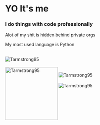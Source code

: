 <div>
  <h1>YO It's me</h1>
  <h3>I do things with code professionally</h3>
  <p>Alot of my shit is hidden behind private orgs</p>
  <p>My most used language is Python</p>
</div>

<br/>

<div> 
  <img src="https://github-profile-trophy.vercel.app/?username=Tarmstrong95&theme=nord&margin-w=15" alt="Tarmstrong95" />
</div>

<br/>

<div>
    <img height="170" align="left" src="https://github-readme-stats.vercel.app/api?username=Tarmstrong95&count_private=true&include_all_commits=true&theme=onedark" alt="Tarmstrong95" />
</div>

<br/>

<div>
  <img src="https://github-readme-stats.vercel.app/api/top-langs/?username=Tarmstrong95&layout=compact&theme=onedark&langs_count=10" alt="Tarmstrong95"/>
</div>

<br/>

<div> 
  <img src="https://komarev.com/ghpvc/?username=Tarmstrong95&label=Profile%20views&color=0e75b6&style=flat" alt="Tarmstrong95" /> 
</div>
